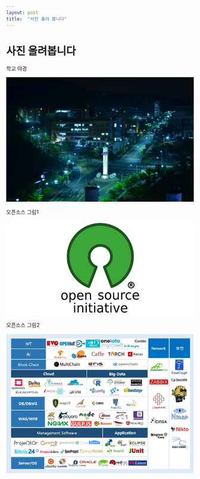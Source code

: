 ```yaml
---
layout: post
title:  "사진 올려 봅니다"
---
```


# 사진 올려봅니다

학교 야경

![학교 밤 모습](./output_1_0.jpg)
    
오픈소스 그림1

![오픈소스 그림1](./output_2_0.png)
    
오픈소스 그림2

![오픈소스 그림2](./output_3_0.png)
    





